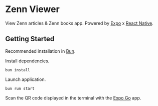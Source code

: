 # Zenn Viewer

View Zenn articles & Zenn books app.  Powered by [Expo](https://github.com/expo/expo) x [React Native](https://github.com/facebook/react-native).

## Getting Started

Recommended installation in [Bun](https://github.com/oven-sh/bun).

Install dependencies.

```shell
bun install
```

Launch application.

```shell
bun run start
```

Scan the QR code displayed in the terminal with the [Expo Go](https://expo.dev/client) app.
